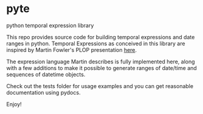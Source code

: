 # pyte
python temporal expression library

This repo provides source code for building temporal expressions and date ranges in python.
Temporal Expressions as conceived in this library are inspired by Martin Fowler's PLOP presentation [here](http://martinfowler.com/apsupp/recurring.pdf).

The expression language Martin describes is fully implemented here, along with a few additions to make it possible to generate ranges of date/time and sequences of datetime objects.

Check out the tests folder for usage examples and you can get reasonable documentation using pydocs.

Enjoy!
